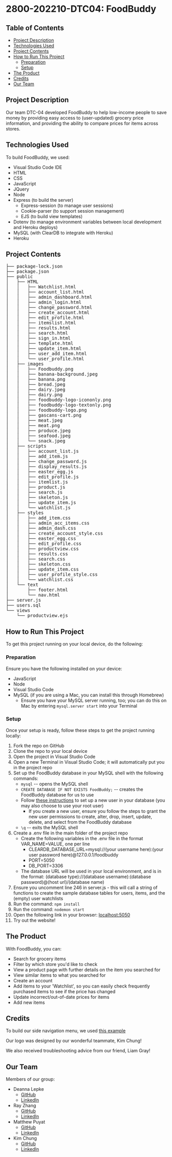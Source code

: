 # 2800-202210-DTC04: FoodBuddy

## Table of Contents

* [Project Description](#project-description)
* [Technologies Used](#technologies-used)
* [Project Contents](#project-contents)
* [How to Run This Project](#how-to-run-this-project)
    * [Preparation](#preparation)
    * [Setup](#setup)
* [The Product](#the-product)
* [Credits](#credits)
* [Our Team](#our-team)

## Project Description
Our team DTC-04 developed FoodBuddy to help low-income people to save money by providing easy access to (user-updated) grocery price information, and providing the ability to compare prices for items across stores.

## Technologies Used

To build FoodBuddy, we used:
* Visual Studio Code IDE
* HTML
* CSS
* JavaScript
* JQuery
* Node
* Express (to build the server)
    * Express-session (to manage user sessions)
    * Cookie-parser (to support session management)
    * EJS (to build view templates)
* Dotenv (to manage environment variables between local development and Heroku deploys)
* MySQL (with ClearDB to integrate with Heroku)
* Heroku

## Project Contents

<pre>
├── package-lock.json
├── package.json
├── public
│   ├── HTML
│   │   ├── Watchlist.html
│   │   ├── account_list.html
│   │   ├── admin_dashboard.html
│   │   ├── admin_login.html
│   │   ├── change_password.html
│   │   ├── create_account.html
│   │   ├── edit_profile.html
│   │   ├── itemslist.html
│   │   ├── results.html
│   │   ├── search.html
│   │   ├── sign_in.html
│   │   ├── template.html
│   │   ├── update_item.html
│   │   ├── user_add_item.html
│   │   └── user_profile.html
│   ├── images
│   │   ├── Foodbuddy.png
│   │   ├── banana-background.jpeg
│   │   ├── banana.png
│   │   ├── bread.jpeg
│   │   ├── dairy.jpeg
│   │   ├── dairy.png
│   │   ├── foodbuddy-logo-icononly.png
│   │   ├── foodbuddy-logo-textonly.png
│   │   ├── foodbuddy-logo.png
│   │   ├── gascans-cart.png
│   │   ├── meat.jpeg
│   │   ├── meat.png
│   │   ├── produce.jpeg
│   │   ├── seafood.jpeg
│   │   └── snack.jpeg
│   ├── scripts
│   │   ├── account_list.js
│   │   ├── add_item.js
│   │   ├── change_password.js
│   │   ├── display_results.js
│   │   ├── easter_egg.js
│   │   ├── edit_profile.js
│   │   ├── itemlist.js
│   │   ├── product.js
│   │   ├── search.js
│   │   ├── skeleton.js
│   │   ├── update_item.js
│   │   └── watchlist.js
│   ├── styles
│   │   ├── add_item.css
│   │   ├── admin_acc_items.css
│   │   ├── admin_dash.css
│   │   ├── create_account_style.css
│   │   ├── easter_egg.css
│   │   ├── edit_profile.css
│   │   ├── productview.css
│   │   ├── results.css
│   │   ├── search.css
│   │   ├── skeleton.css
│   │   ├── update_item.css
│   │   ├── user_profile_style.css
│   │   └── watchlist.css
│   └── text
│       ├── footer.html
│       └── nav.html
├── server.js
├── users.sql
└── views
    └── productview.ejs
</pre>


## How to Run This Project

To get this project running on your local device, do the following:

### Preparation

Ensure you have the following installed on your device:

* JavaScript
* Node
* Visual Studio Code
* MySQL (if you are using a Mac, you can install this through Homebrew)
    * Ensure you have your MySQL server running, too; you can do this on Mac by entering ```mysql.server start``` into your Terminal

### Setup

Once your setup is ready, follow these steps to get the project running locally:

1. Fork the repo on GitHub
2. Clone the repo to your local device
3. Open the project in Visual Studio Code
4. Open a new Terminal in Visual Studio Code; it will automatically put you in the project repo
5. Set up the FoodBuddy database in your MySQL shell with the following commands:
    * ```mysql``` -- opens the MySQL shell
    * ```CREATE DATABASE IF NOT EXISTS FoodBuddy;``` -- creates the FoodBuddy database for us to use
    * Follow [these instructions](https://www.digitalocean.com/community/tutorials/how-to-create-a-new-user-and-grant-permissions-in-mysql) to set up a new user in your database (you may also choose to use your root user)
        * If you create a new user, ensure you follow the steps to grant the new user permissions to create, alter, drop, insert, update, delete, and select from the FoodBuddy database
    * ```\q``` -- exits the MySQL shell
6. Create a .env file in the main folder of the project repo
    * Create the following variables in the .env file in the format VAR_NAME=VALUE, one per line
        * CLEARDB_DATABASE_URL=mysql://(your username here):(your user password here)@127.0.0.1/foodbuddy
        * PORT=5050
        * DB_PORT=3306
    * The database URL will be used in your local environment, and is in the format:
     (database type)://(database username):(database password)@(host url)/(database name)
7. Ensure you uncomment line 246 in server.js - this will call a string of functions to create the sample database tables for users, items, and the (empty) user watchlists
8. Run the command: ```npm install```
9. Run the command: ```nodemon start```
10. Open the following link in your browser: [localhost:5050](localhost:5050)
11. Try out the website!

## The Product

With FoodBuddy, you can:
* Search for grocery items
* Filter by which store you'd like to check
* View a product page with further details on the item you searched for
* View similar items to what you searched for
* Create an account
* Add items to your 'Watchlist', so you can easily check frequently purchased items to see if the price has changed
* Update incorrect/out-of-date prices for items
* Add new items


## Credits

To build our side navigation menu, we used [this example](https://www.w3schools.com/howto/howto_js_sidenav.asp)

Our logo was designed by our wonderful teammate, Kim Chung!

We also received troubleshooting advice from our friend, Liam Gray!

## Our Team

Members of our group:
* Deanna Lepke 
    * [GitHub](https://github.com/dlepke)
    * [LinkedIn](https://www.linkedin.com/in/deanna-lepke-26317222b/)
* Ray Zhang
    * [GitHub](https://github.com/rzhangbcit)
    * [LinkedIn]()
* Matthew Puyat
    * [GitHub](https://github.com/matirix)
    * [LinkedIn](https://www.linkedin.com/in/matthew-puyat-112318195/)
* Kim Chung
    * [GitHub](https://github.com/kimmm-c)
    * [LinkedIn](https://www.linkedin.com/in/kim-chung-874917110/)